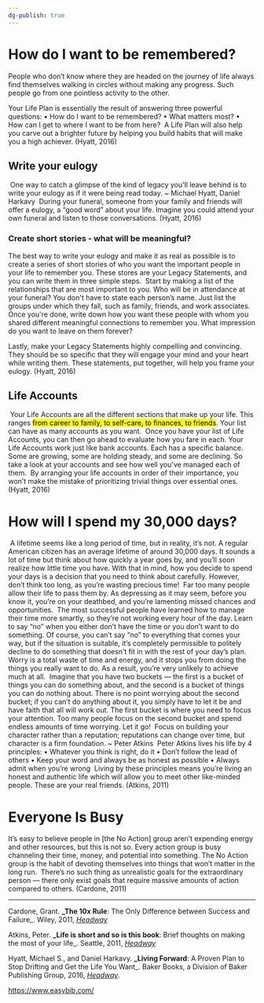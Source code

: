 ```yaml
---
dg-publish: true
---
```

# How do I want to be remembered?

People who don’t know where they are headed on the journey of life always find themselves walking in circles without making any progress. Such people go from one pointless activity to the other.

Your Life Plan is essentially the result of answering three powerful questions:
• How do I want to be remembered?
• What matters most?
• How can I get to where I want to be from here?
​
A Life Plan will also help you carve out a brighter future by helping you build habits that will make you a high achiever. (Hyatt, 2016)
​
## Write your eulogy
​
One way to catch a glimpse of the kind of legacy you'll leave behind is to write your eulogy as if it were being read today. ~ Michael Hyatt, Daniel Harkavy
​
During your funeral, someone from your family and friends will offer a eulogy, a “good word” about your life. Imagine you could attend your own funeral and listen to those conversations. (Hyatt, 2016)
​
### Create short stories - what will be meaningful?

The best way to write your eulogy and make it as real as possible is to create a series of short stories of who you want the important people in your life to remember you. These stores are your Legacy Statements, and you can write them in three simple steps.
​
Start by making a list of the relationships that are most important to you. Who will be in attendance at your funeral? You don't have to state each person’s name. Just list the groups under which they fall, such as family, friends, and work associates.
​
Once you're done, write down how you want these people with whom you shared different meaningful connections to remember you. What impression do you want to leave on them forever?

Lastly, make your Legacy Statements highly compelling and convincing. They should be so specific that they will engage your mind and your heart while writing them. These statements, put together, will help you frame your eulogy. (Hyatt, 2016)

## Life Accounts
​
Your Life Accounts are all the different sections that make up your life. This ranges <mark class="hltr-yellow">from career to family, to self-care, to finances, to friends</mark>. Your list can have as many accounts as you want.
​
Once you have your list of Life Accounts, you can then go ahead to evaluate how you fare in each. Your Life Accounts work just like bank accounts. Each has a specific balance. Some are growing, some are holding steady, and some are declining. So take a look at your accounts and see how well you've managed each of them.
​
By arranging your life accounts in order of their importance, you won’t make the mistake of prioritizing trivial things over essential ones. (Hyatt, 2016)

# How will I spend my 30,000 days?
​
A lifetime seems like a long period of time, but in reality, it’s not. A regular American citizen has an average lifetime of around 30,000 days. It sounds a lot of time but think about how quickly a year goes by, and you’ll soon realize how little time you have. With that in mind, how you decide to spend your days is a decision that you need to think about carefully. However, don’t think too long, as you’re wasting precious time!
​
Far too many people allow their life to pass them by. As depressing as it may seem, before you know it, you’re on your deathbed, and you’re lamenting missed chances and opportunities.
​
The most successful people have learned how to manage their time more smartly, so they’re not working every hour of the day. Learn to say “no” when you either don’t have the time or you don’t want to do something. Of course, you can’t say “no” to everything that comes your way, but if the situation is suitable, it’s completely permissible to politely decline to do something that doesn’t fit in with the rest of your day’s plan.
​
Worry is a total waste of time and energy, and it stops you from doing the things you really want to do. As a result, you’re very unlikely to achieve much at all.
​
Imagine that you have two buckets — the first is a bucket of things you can do something about, and the second is a bucket of things you can do nothing about. There is no point worrying about the second bucket; if you can’t do anything about it, you simply have to let it be and have faith that all will work out. The first bucket is where you need to focus your attention. Too many people focus on the second bucket and spend endless amounts of time worrying. Let it go!
​
Focus on building your character rather than a reputation; reputations can change over time, but character is a firm foundation. ~ Peter Atkins
​
Peter Atkins lives his life by 4 principles: 
• Whatever you think is right, do it 
• Don’t follow the lead of others 
• Keep your word and always be as honest as possible 
• Always admit when you’re wrong
​
Living by these principles means you’re living an honest and authentic life which will allow you to meet other like-minded people. These are your real friends. (Atkins, 2011)
​
# Everyone Is Busy

It’s easy to believe people in [the No Action] group aren’t expending energy and other resources, but this is not so. Every action group is busy channeling their time, money, and potential into something. The No Action group is the habit of devoting themselves into things that won’t matter in the long run.
​
There’s no such thing as unrealistic goals for the extraordinary person — there only exist goals that require massive amounts of action compared to others. (Cardone, 2011)

---
Cardone, Grant. **_The 10x Rule**: The Only Difference between Success and Failure_. Wiley, 2011, [_Headway_](https://web.get-headway.com/book/the-10x-rule)

Atkins, Peter. **_Life is short and so is this book**: Brief thoughts on making the most of your life_. Seattle, 2011, [_Headway_](https://headway.onelink.me/9USK?pid=app_referral&af_web_dp=https%3A%2F%2Fweb.get-headway.com%2Fbook%2Flife-is-short-and-so-is-this-book&c=highlight&af_siteid=summary_text)

Hyatt, Michael S., and Daniel Harkavy. **_Living Forward**: A Proven Plan to Stop Drifting and Get the Life You Want_. Baker Books, a Division of Baker Publishing Group, 2016, [_Headway_](https://headway.onelink.me/9USK?pid=app_referral&af_web_dp=https%3A%2F%2Fweb.get-headway.com%2Fbook%2Fliving-forward&c=highlight&af_siteid=summary_text).

https://www.easybib.com/